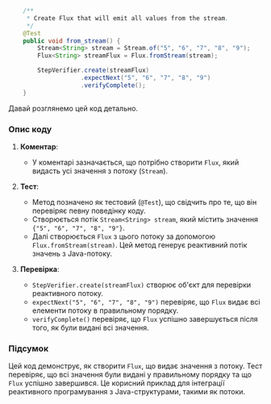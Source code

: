 ```java
    /**
     * Create Flux that will emit all values from the stream.
     */
    @Test
    public void from_stream() {
        Stream<String> stream = Stream.of("5", "6", "7", "8", "9");
        Flux<String> streamFlux = Flux.fromStream(stream);

        StepVerifier.create(streamFlux)
                    .expectNext("5", "6", "7", "8", "9")
                    .verifyComplete();
    }
```
Давай розглянемо цей код детально.

### Опис коду

1. **Коментар**:
    - У коментарі зазначається, що потрібно створити `Flux`, який видасть усі значення з потоку (`Stream`).

2. **Тест**:
    - Метод позначено як тестовий (`@Test`), що свідчить про те, що він перевіряє певну поведінку коду.
    - Створюється потік `Stream<String> stream`, який містить значення `{"5", "6", "7", "8", "9"}`.
    - Далі створюється `Flux` з цього потоку за допомогою `Flux.fromStream(stream)`. Цей метод генерує реактивний потік значень з Java-потоку.

3. **Перевірка**:
    - `StepVerifier.create(streamFlux)` створює об'єкт для перевірки реактивного потоку.
    - `expectNext("5", "6", "7", "8", "9")` перевіряє, що `Flux` видає всі елементи потоку в правильному порядку.
    - `verifyComplete()` перевіряє, що `Flux` успішно завершується після того, як були видані всі значення.

### Підсумок

Цей код демонструє, як створити `Flux`, що видає значення з потоку. Тест перевіряє, що всі значення були видані у правильному порядку та що `Flux` успішно завершився. Це корисний приклад для інтеграції реактивного програмування з Java-структурами, такими як потоки.